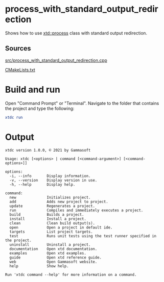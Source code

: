 # process_with_standard_output_redirection

Shows how to use [xtd::process](https://gammasoft71.github.io/xtd/reference_guides/latest/classxtd_1_1diagnostics_1_1process.html) class with standard output redirection.

## Sources

[src/process_with_standard_output_redirection.cpp](src/process_with_standard_output_redirection.cpp)

[CMakeLists.txt](CMakeLists.txt)

# Build and run

Open "Command Prompt" or "Terminal". Navigate to the folder that contains the project and type the following:

```cmake
xtdc run
```

# Output

```
xtdc version 1.0.0, © 2021 by Gammasoft

Usage: xtdc [<options> | command [<command-argument>] [<command-options>]]

options:
  -i, --info       Display information.
  -v, --version    Display version in use.
  -h, --help       Display help.

command:
  new              Initializes project.
  add              Adds new project to project.
  update           Regenerates a project.
  run              Compiles and immediately executes a project.
  build            Builds a project.
  install          Install a project.
  clean            Clean build output(s).
  open             Open a project in default ide.
  targets          List project targets.
  test             Runs unit tests using the test runner specified in the project.
  uninstall        Uninstall a project.
  documentation    Open xtd documentation.
  examples         Open xtd examples.
  guide            Open xtd reference guide.
  web              Open Gammasoft website.
  help             Show help.

Run 'xtdc command --help' for more information on a command.
```
